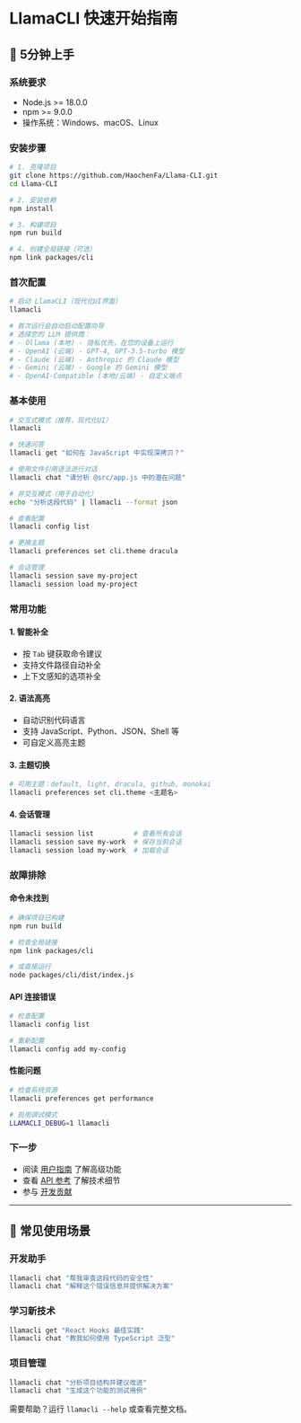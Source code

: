 # LlamaCLI 快速开始指南

## 🚀 5分钟上手

### 系统要求

- Node.js >= 18.0.0
- npm >= 9.0.0
- 操作系统：Windows、macOS、Linux

### 安装步骤

```bash
# 1. 克隆项目
git clone https://github.com/HaochenFa/Llama-CLI.git
cd Llama-CLI

# 2. 安装依赖
npm install

# 3. 构建项目
npm run build

# 4. 创建全局链接（可选）
npm link packages/cli
```

### 首次配置

```bash
# 启动 LlamaCLI（现代化UI界面）
llamacli

# 首次运行会自动启动配置向导
# 选择您的 LLM 提供商：
# - Ollama (本地) - 隐私优先，在您的设备上运行
# - OpenAI (云端) - GPT-4, GPT-3.5-turbo 模型
# - Claude (云端) - Anthropic 的 Claude 模型
# - Gemini (云端) - Google 的 Gemini 模型
# - OpenAI-Compatible (本地/云端) - 自定义端点
```

### 基本使用

```bash
# 交互式模式（推荐，现代化UI）
llamacli

# 快速问答
llamacli get "如何在 JavaScript 中实现深拷贝？"

# 使用文件引用语法进行对话
llamacli chat "请分析 @src/app.js 中的潜在问题"

# 非交互模式（用于自动化）
echo "分析这段代码" | llamacli --format json

# 查看配置
llamacli config list

# 更换主题
llamacli preferences set cli.theme dracula

# 会话管理
llamacli session save my-project
llamacli session load my-project
```

### 常用功能

#### 1. 智能补全

- 按 `Tab` 键获取命令建议
- 支持文件路径自动补全
- 上下文感知的选项补全

#### 2. 语法高亮

- 自动识别代码语言
- 支持 JavaScript、Python、JSON、Shell 等
- 可自定义高亮主题

#### 3. 主题切换

```bash
# 可用主题：default, light, dracula, github, monokai
llamacli preferences set cli.theme <主题名>
```

#### 4. 会话管理

```bash
llamacli session list          # 查看所有会话
llamacli session save my-work  # 保存当前会话
llamacli session load my-work  # 加载会话
```

### 故障排除

#### 命令未找到

```bash
# 确保项目已构建
npm run build

# 检查全局链接
npm link packages/cli

# 或直接运行
node packages/cli/dist/index.js
```

#### API 连接错误

```bash
# 检查配置
llamacli config list

# 重新配置
llamacli config add my-config
```

#### 性能问题

```bash
# 检查系统资源
llamacli preferences get performance

# 启用调试模式
LLAMACLI_DEBUG=1 llamacli
```

### 下一步

- 阅读 [用户指南](docs/USER_GUIDE.md) 了解高级功能
- 查看 [API 参考](docs/API_REFERENCE.md) 了解技术细节
- 参与 [开发贡献](docs/DEVELOPER_GUIDE.md)

---

## 🌟 常见使用场景

### 开发助手

```bash
llamacli chat "帮我审查这段代码的安全性"
llamacli chat "解释这个错误信息并提供解决方案"
```

### 学习新技术

```bash
llamacli get "React Hooks 最佳实践"
llamacli chat "教我如何使用 TypeScript 泛型"
```

### 项目管理

```bash
llamacli chat "分析项目结构并建议改进"
llamacli chat "生成这个功能的测试用例"
```

需要帮助？运行 `llamacli --help` 或查看完整文档。
